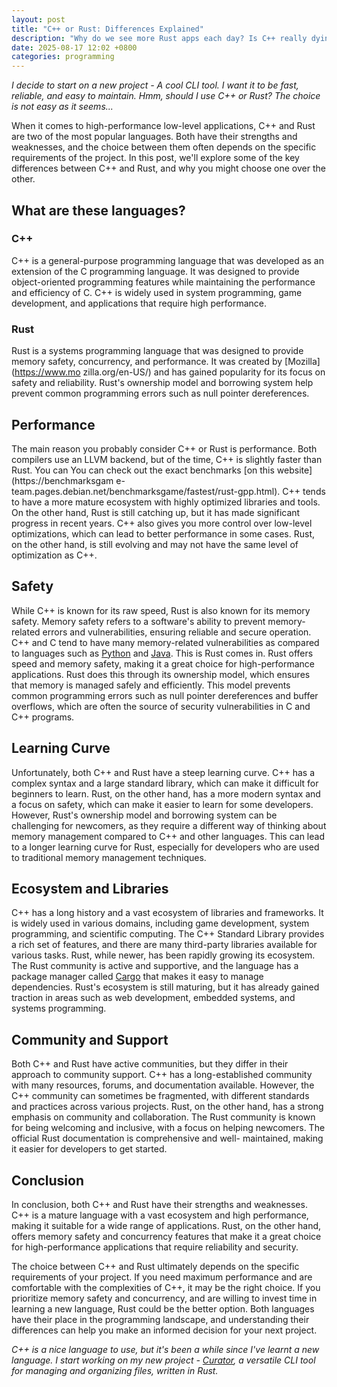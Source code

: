 ```yaml
---
layout: post
title: "C++ or Rust: Differences Explained"
description: "Why do we see more Rust apps each day? Is C++ really dying?"
date: 2025-08-17 12:02 +0800
categories: programming
---
```


_I decide to start on a new project - A cool CLI tool. I want it to_
_be fast, reliable, and easy to maintain. Hmm, should I use C++ or Rust? The_
_choice is not easy as it seems..._

When it comes to high-performance low-level applications, C++ and Rust are two
of the most popular languages. Both have their strengths and weaknesses, and the
choice between them often depends on the specific requirements of the project.
In this post, we'll explore some of the key differences between C++ and Rust,
and why you might choose one over the other.

## What are these languages?

### C++

C++ is a general-purpose programming language that was developed as an extension
of the C programming language. It was designed to provide object-oriented
programming features while maintaining the performance and efficiency of C. C++
is widely used in system programming, game development, and applications that
require high performance.

### Rust

Rust is a systems programming language that was designed to provide memory
safety, concurrency, and performance. It was created by [Mozilla](https://www.mo
zilla.org/en-US/) and has gained popularity for its focus on safety and
reliability. Rust's ownership model and borrowing system help prevent common
programming errors such as null pointer dereferences.

## Performance

The main reason you probably consider C++ or Rust is performance. Both compilers
use an LLVM backend, but of the time, C++ is slightly faster than Rust. You can
You can check out the exact benchmarks [on this website](https://benchmarksgam
e-team.pages.debian.net/benchmarksgame/fastest/rust-gpp.html). C++ tends to have
a more mature ecosystem with highly optimized libraries and tools. On the other
hand, Rust is still catching up, but it has made significant
progress in recent years. C++ also gives you more control over low-level
optimizations, which can lead to better performance in some cases. Rust, on
the other hand, is still evolving and may not have the same level of
optimization as C++.

## Safety

While C++ is known for its raw speed, Rust is also known for its memory safety.
Memory safety refers to a software's ability to prevent memory-related errors
and vulnerabilities, ensuring reliable and secure operation. C++ and C tend to
have many memory-related vulnerabilities as compared to languages such as
[Python](https://www.python.org/) and [Java](https://www.java.com/en/). This is
Rust comes in. Rust offers speed and memory safety, making it a great choice for
high-performance applications. Rust does this through its ownership model,
which ensures that memory is managed safely and efficiently. This model prevents
common programming errors such as null pointer dereferences and buffer overflows,
which are often the source of security vulnerabilities in C and C++ programs.

## Learning Curve

Unfortunately, both C++ and Rust have a steep learning curve. C++ has a complex
syntax and a large standard library, which can make it difficult for beginners
to learn. Rust, on the other hand, has a more modern syntax and a focus on
safety, which can make it easier to learn for some developers. However, Rust's
ownership model and borrowing system can be challenging for newcomers, as they
require a different way of thinking about memory management compared to C++ and
other languages. This can lead to a longer learning curve for Rust, especially
for developers who are used to traditional memory management techniques.

## Ecosystem and Libraries

C++ has a long history and a vast ecosystem of libraries and frameworks. It is
widely used in various domains, including game development, system programming,
and scientific computing. The C++ Standard Library provides a rich set of
features, and there are many third-party libraries available for various tasks.
Rust, while newer, has been rapidly growing its ecosystem. The Rust community is
active and supportive, and the language has a package manager called
[Cargo](https://crates.io) that makes it easy to manage dependencies. Rust's
ecosystem is still maturing, but it has already gained traction in areas such as
web development, embedded systems, and systems programming.

## Community and Support

Both C++ and Rust have active communities, but they differ in their approach to
community support. C++ has a long-established community with many resources,
forums, and documentation available. However, the C++ community can sometimes
be fragmented, with different standards and practices across various projects.
Rust, on the other hand, has a strong emphasis on community and collaboration.
The Rust community is known for being welcoming and inclusive, with a focus on
helping newcomers. The official Rust documentation is comprehensive and well-
maintained, making it easier for developers to get started.

## Conclusion

In conclusion, both C++ and Rust have their strengths and weaknesses. C++ is a
mature language with a vast ecosystem and high performance, making it suitable
for a wide range of applications. Rust, on the other hand, offers memory safety
and concurrency features that make it a great choice for high-performance
applications that require reliability and security.

The choice between C++ and Rust ultimately depends on the specific requirements
of your project. If you need maximum performance and are comfortable with the
complexities of C++, it may be the right choice. If you prioritize memory safety
and concurrency, and are willing to invest time in learning a new language,
Rust could be the better option. Both languages have their place in the
programming landscape, and understanding their differences can help you make an
informed decision for your next project.

_C++ is a nice language to use, but it's been a while since I've learnt a new_
_language. I start working on my new project -_
_[Curator](https://github.com/Saturnyx/curator), a versatile CLI tool for_
_managing and organizing files, written in Rust._

